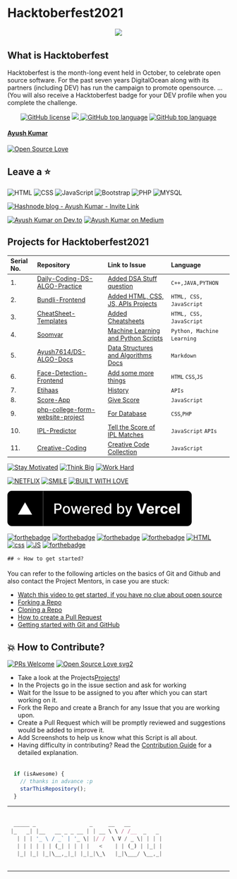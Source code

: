# Hacktoberfest2021

<p align="center">
    <a href="https://github.com/Ayush7614"><img src="https://github.com/Ayush7614/-Hacktoberfest2021/blob/master/assets/screenshot-hacktoberfest.digitalocean.com-2021.09.09-23_42_01.png" /></a>
</p>


## What is Hacktoberfest

Hacktoberfest is the month-long event held in October, to celebrate open source software. For the past seven years DigitalOcean along with its partners (including DEV) has run the campaign to promote opensource. ... (You will also receive a Hacktoberfest badge for your DEV profile when you complete the challenge.

<p align="center">
    <a href="https://github.com/vinitshahdeo/covid19api/blob/master/LICENSE">
    <img alt="GitHub license"
       src="https://img.shields.io/github/license/vinitshahdeo/covid19api?logo=github"
    ></a> 
    <a href="https://app.netlify.com/sites/indiafightscorona/deploys">
    <img
       src="https://api.netlify.com/api/v1/badges/fcfb9be7-e730-460c-8bcf-e35179e7bdcb/deploy-status" />
    </a> 
    <a href="https://github.com/NovelCOVID/awesome-novelcovid"><img alt="GitHub top language" src="https://awesome.re/mentioned-badge.svg"></a>
    <a href="https://github.com/vinitshahdeo/COVID19/"><img alt="GitHub top language" src="https://img.shields.io/github/languages/top/vinitshahdeo/covid19api?logo=javascript"></a>
  
  #### [Ayush Kumar](https://www.eatmy.news/2020/06/code-like-you-eat-i-mean-code-daily-as.html)

[![Open Source Love](https://badges.frapsoft.com/os/v2/open-source.svg?v=103)](https://github.com/vinitshahdeo)

## Leave a :star:



![HTML](https://img.shields.io/badge/frontend-html-orange.svg?logo=html5&style=flat-square) 
![CSS](https://img.shields.io/badge/frontend-css-yellowgreen.svg?logo=css3&style=flat-square)
![JavaScript](https://img.shields.io/badge/frontend-js-ff69b4.svg?logo=javascript&style=flat-square)
![Bootstrap](https://img.shields.io/badge/framework-bootstrap-dodgerblue.svg?logo=bootstrap&style=flat-square)
![PHP](https://img.shields.io/badge/backend-php-blue.svg?logo=php&style=flat-square) 
![MYSQL](https://img.shields.io/badge/database-mysql-lightgray.svg?logo=mysql&logoColor=white&style=flat-square) 

[![Hashnode blog - Ayush Kumar - Invite Link](https://img.shields.io/badge/Join%20Hashnode-2962FF?style=for-the-badge&logo=hashnode&logoColor=white)](https://hashnode.com/@Ayush7614/joinme)

[![Ayush Kumar on Dev.to](https://img.shields.io/badge/dev.to-0A0A0A?style=for-the-badge&logo=dev.to&logoColor=white)](https://dev.to/) [![Ayush Kumar on Medium](https://img.shields.io/badge/Medium-12100E?style=for-the-badge&logo=medium&logoColor=white)](https://medium.com/@vinitshahdeo/) 



## Projects for Hacktoberfest2021

| Serial No. | Repository| Link to Issue  | Language |
|:--|:--|:--|:--|
| 1. | [Daily-Coding-DS-ALGO-Practice](https://github.com/Ayush7614/Daily-Coding-DS-ALGO-Practice) | [Added DSA Stuff question](https://github.com/Ayush7614/Daily-Coding-DS-ALGO-Practice)  | `C++,JAVA,PYTHON`  |
| 2. | [Bundli-Frontend](https://github.com/Ayush7614/Bundli-Frontend) | [Added HTML, CSS, JS, APIs Projects](https://github.com/Ayush7614/Bundli-Frontend)  | `HTML, CSS, JavaScript`  |
| 3. | [CheatSheet-Templates](https://github.com/Ayush7614/CheatSheet-Templates) | [Added Cheatsheets ](https://github.com/Ayush7614/CheatSheet-Templates)  | `HTML, CSS, JavaScript`  |
| 4. | [Soomvar](https://github.com/Ayush7614/Soomvaar) | [Machine Learning and Python Scripts](https://github.com/Ayush7614/Soomvaar)  | `Python, Machine Learning` |
| 5. | [Ayush7614/DS-ALGO-Docs](https://github.com/Ayush7614/DS-ALGO-Docs) | [Data Structures and Algorithms Docs](Ayush7614/DS-ALGO-Docs)  | `Markdown` |
| 6. | [Face-Detection-Frontend](https://github.com/Ayush7614/Face-Detection-Frontend) | [Add some more things](https://github.com/Ayush7614/Face-Detection-Frontend)  | `HTML` `CSS`,`JS`  |
| 7. | [Etihaas](https://github.com/Ayush7614/Etihaas) | [History](Etihaas)  | `APIs`  |
| 8. | [Score-App](https://github.com/Ayush7614/Score-App) | [Give Score](Score-App)  | `JavaScript` |
| 9. | [php-college-form-website-project](https://github.com/Ayush7614/php-college-form-website-project) | [For Database](php-college-form-website-project) | `CSS`,`PHP`  |
| 10. | [IPL-Predictor](https://github.com/Ayush7614/IPL-Predictor) | [Tell the Score of IPL Matches](IPL-Predictor) | `JavaScript` `APIs` |
| 11. | [Creative-Coding](https://github.com/Ayush7614/Creative-Coding) | [Creative Code Collection](https://github.com/Ayush7614/Creative-Coding) | `JavaScript`  |


[![Stay Motivated](https://img.shields.io/badge/Stay-Motivated-teal.svg?style=for-the-badge)](https://github.com/Ayush7614) 
[![Think Big](https://img.shields.io/badge/Think-Big-orange.svg?style=for-the-badge)](https://github.com/Ayush7614)
[![Work Hard](https://img.shields.io/badge/Work-Hard-blue.svg?style=for-the-badge)](https://github.com/Ayush7614)

[![NETFLIX](https://forthebadge.com/images/badges/powered-by-netflix.svg)](https://github.com/vinitshahdeo) [![SMILE](https://forthebadge.com/images/badges/makes-people-smile.svg)](https://github.com/vinitshahdeo) [![BUILT WITH LOVE](https://forthebadge.com/images/badges/built-with-love.svg)](https://github.com/vinitshahdeo)

[![Powered by Vercel](./assets/powered-by-vercel.svg)](https://github.com/Ayush7614/-Hacktoberfest2021/blob/master/assets/powered-by-vercel.svg)

[![forthebadge](https://forthebadge.com/images/badges/built-by-developers.svg)](https://forthebadge.com)
[![forthebadge](https://forthebadge.com/images/badges/built-with-love.svg)](https://forthebadge.com)
[![forthebadge](https://forthebadge.com/images/badges/built-with-swag.svg)](https://forthebadge.com)
[![forthebadge](https://forthebadge.com/images/badges/made-with-javascript.svg)](https://forthebadge.com)
[![HTML](https://forthebadge.com/images/badges/uses-html.svg)](https://github.com/Ayush7614) [![css](https://forthebadge.com/images/badges/uses-css.svg)](https://github.com/Ayush7614) [![JS](https://forthebadge.com/images/badges/uses-js.svg)](https://github.com/Ayush7614)
[![forthebadge](https://forthebadge.com/images/badges/you-didnt-ask-for-this.svg)](https://forthebadge.com)
    
    ## ⭐ How to get started?

You can refer to the following articles on the basics of Git and Github and also contact the Project Mentors, in case you are stuck:

- [Watch this video to get started, if you have no clue about open source](https://youtu.be/SL5KKdmvJ1U)
- [Forking a Repo](https://help.github.com/en/github/getting-started-with-github/fork-a-repo)
- [Cloning a Repo](https://help.github.com/en/desktop/contributing-to-projects/creating-a-pull-request)
- [How to create a Pull Request](https://opensource.com/article/19/7/create-pull-request-github)
- [Getting started with Git and GitHub](https://towardsdatascience.com/getting-started-with-git-and-github-6fcd0f2d4ac6)

## 💥 How to Contribute?

[![PRs Welcome](https://img.shields.io/badge/PRs-welcome-brightgreen.svg?style=flat-square)](http://makeapullrequest.com)
[![Open Source Love svg2](https://badges.frapsoft.com/os/v2/open-source.svg?v=103)](https://github.com/ellerbrock/open-source-badges/)

- Take a look at the Projects[Projects](https://github.com/Ayush7614/-Hacktoberfest2021/blob/master/Projects.md)!
- In the Projects go in the issue section and ask for working     
- Wait for the Issue to be assigned to you after which you can start working on it.
- Fork the Repo and create a Branch for any Issue that you are working upon.
- Create a Pull Request which will be promptly reviewed and suggestions would be added to improve it.
- Add Screenshots to help us know what this Script is all about.
- Having difficulty in contributing? Read the [Contribution Guide](https://github.com/Ayush7614/-Hacktoberfest2021/blob/master/CONTRIBUTING.md) for a detailed explanation.


```javascript

  if (isAwesome) {
    // thanks in advance :p
    starThisRepository();
  }

```

******

```javascript

  _____ _                 _     __   __          
 |_   _| |__   __ _ _ __ | | __ \ \ / /__  _   _ 
   | | | '_ \ / _` | '_ \| |/ /  \ V / _ \| | | |
   | | | | | | (_| | | | |   <    | | (_) | |_| |
   |_| |_| |_|\__,_|_| |_|_|\_\   |_|\___/ \__,_|
                                                 

```

-----------
